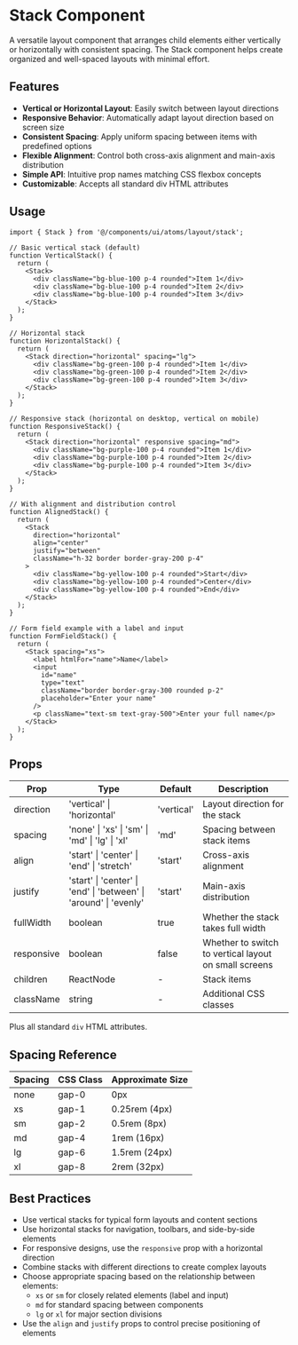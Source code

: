 # Stack Component

A versatile layout component that arranges child elements either vertically or horizontally with consistent spacing. The Stack component helps create organized and well-spaced layouts with minimal effort.

## Features

- **Vertical or Horizontal Layout**: Easily switch between layout directions
- **Responsive Behavior**: Automatically adapt layout direction based on screen size
- **Consistent Spacing**: Apply uniform spacing between items with predefined options
- **Flexible Alignment**: Control both cross-axis alignment and main-axis distribution
- **Simple API**: Intuitive prop names matching CSS flexbox concepts
- **Customizable**: Accepts all standard div HTML attributes

## Usage

```tsx
import { Stack } from '@/components/ui/atoms/layout/stack';

// Basic vertical stack (default)
function VerticalStack() {
  return (
    <Stack>
      <div className="bg-blue-100 p-4 rounded">Item 1</div>
      <div className="bg-blue-100 p-4 rounded">Item 2</div>
      <div className="bg-blue-100 p-4 rounded">Item 3</div>
    </Stack>
  );
}

// Horizontal stack
function HorizontalStack() {
  return (
    <Stack direction="horizontal" spacing="lg">
      <div className="bg-green-100 p-4 rounded">Item 1</div>
      <div className="bg-green-100 p-4 rounded">Item 2</div>
      <div className="bg-green-100 p-4 rounded">Item 3</div>
    </Stack>
  );
}

// Responsive stack (horizontal on desktop, vertical on mobile)
function ResponsiveStack() {
  return (
    <Stack direction="horizontal" responsive spacing="md">
      <div className="bg-purple-100 p-4 rounded">Item 1</div>
      <div className="bg-purple-100 p-4 rounded">Item 2</div>
      <div className="bg-purple-100 p-4 rounded">Item 3</div>
    </Stack>
  );
}

// With alignment and distribution control
function AlignedStack() {
  return (
    <Stack 
      direction="horizontal" 
      align="center" 
      justify="between"
      className="h-32 border border-gray-200 p-4"
    >
      <div className="bg-yellow-100 p-4 rounded">Start</div>
      <div className="bg-yellow-100 p-4 rounded">Center</div>
      <div className="bg-yellow-100 p-4 rounded">End</div>
    </Stack>
  );
}

// Form field example with a label and input
function FormFieldStack() {
  return (
    <Stack spacing="xs">
      <label htmlFor="name">Name</label>
      <input 
        id="name"
        type="text"
        className="border border-gray-300 rounded p-2" 
        placeholder="Enter your name"
      />
      <p className="text-sm text-gray-500">Enter your full name</p>
    </Stack>
  );
}
```

## Props

| Prop | Type | Default | Description |
|------|------|---------|-------------|
| direction | 'vertical' \| 'horizontal' | 'vertical' | Layout direction for the stack |
| spacing | 'none' \| 'xs' \| 'sm' \| 'md' \| 'lg' \| 'xl' | 'md' | Spacing between stack items |
| align | 'start' \| 'center' \| 'end' \| 'stretch' | 'start' | Cross-axis alignment |
| justify | 'start' \| 'center' \| 'end' \| 'between' \| 'around' \| 'evenly' | 'start' | Main-axis distribution |
| fullWidth | boolean | true | Whether the stack takes full width |
| responsive | boolean | false | Whether to switch to vertical layout on small screens |
| children | ReactNode | - | Stack items |
| className | string | - | Additional CSS classes |

Plus all standard `div` HTML attributes.

## Spacing Reference

| Spacing | CSS Class | Approximate Size |
|---------|-----------|------------------|
| none | gap-0 | 0px |
| xs | gap-1 | 0.25rem (4px) |
| sm | gap-2 | 0.5rem (8px) |
| md | gap-4 | 1rem (16px) |
| lg | gap-6 | 1.5rem (24px) |
| xl | gap-8 | 2rem (32px) |

## Best Practices

- Use vertical stacks for typical form layouts and content sections
- Use horizontal stacks for navigation, toolbars, and side-by-side elements
- For responsive designs, use the `responsive` prop with a horizontal direction
- Combine stacks with different directions to create complex layouts
- Choose appropriate spacing based on the relationship between elements:
  - `xs` or `sm` for closely related elements (label and input)
  - `md` for standard spacing between components
  - `lg` or `xl` for major section divisions
- Use the `align` and `justify` props to control precise positioning of elements 